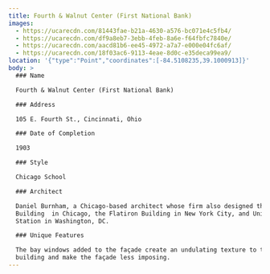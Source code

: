 ```yaml
---
title: Fourth & Walnut Center (First National Bank)
images:
  - https://ucarecdn.com/81443fae-b21a-4630-a576-bc071e4c5fb4/
  - https://ucarecdn.com/df9a8eb7-3ebb-4feb-8a6e-f64fbfc7840e/
  - https://ucarecdn.com/aacd81b6-ee45-4972-a7a7-e000e04fc6af/
  - https://ucarecdn.com/18f03ac6-9113-4eae-8d0c-e35deca99ea9/
location: '{"type":"Point","coordinates":[-84.5108235,39.1000913]}'
body: >
  ### Name

  Fourth & Walnut Center (First National Bank)

  ### Address

  105 E. Fourth St., Cincinnati, Ohio

  ### Date of Completion

  1903

  ### Style

  Chicago School

  ### Architect

  Daniel Burnham, a Chicago-based architect whose firm also designed the Rookery
  Building  in Chicago, the Flatiron Building in New York City, and Union
  Station in Washington, DC.

  ### Unique Features

  The bay windows added to the façade create an undulating texture to the
  building and make the façade less imposing.
---
```

